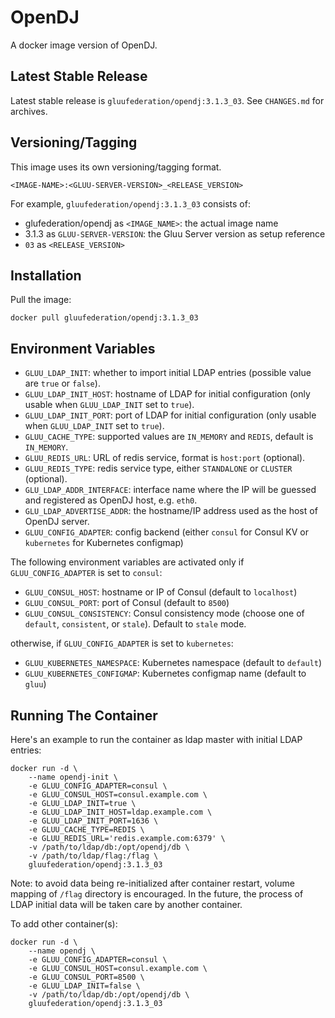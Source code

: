 # OpenDJ

A docker image version of OpenDJ.

## Latest Stable Release

Latest stable release is `gluufederation/opendj:3.1.3_03`. See `CHANGES.md` for archives.

## Versioning/Tagging

This image uses its own versioning/tagging format.

    <IMAGE-NAME>:<GLUU-SERVER-VERSION>_<RELEASE_VERSION>

For example, `gluufederation/opendj:3.1.3_03` consists of:

- glufederation/opendj as `<IMAGE_NAME>`: the actual image name
- 3.1.3 as `GLUU-SERVER-VERSION`: the Gluu Server version as setup reference
- `03` as `<RELEASE_VERSION>`

## Installation

Pull the image:

```
docker pull gluufederation/opendj:3.1.3_03
```

## Environment Variables

- `GLUU_LDAP_INIT`: whether to import initial LDAP entries (possible value are `true` or `false`).
- `GLUU_LDAP_INIT_HOST`: hostname of LDAP for initial configuration (only usable when `GLUU_LDAP_INIT` set to `true`).
- `GLUU_LDAP_INIT_PORT`: port of LDAP for initial configuration (only usable when `GLUU_LDAP_INIT` set to `true`).
- `GLUU_CACHE_TYPE`: supported values are `IN_MEMORY` and `REDIS`, default is `IN_MEMORY`.
- `GLUU_REDIS_URL`: URL of redis service, format is `host:port` (optional).
- `GLUU_REDIS_TYPE`: redis service type, either `STANDALONE` or `CLUSTER` (optional).
- `GLU_LDAP_ADDR_INTERFACE`: interface name where the IP will be guessed and registered as OpenDJ host, e.g. `eth0`.
- `GLU_LDAP_ADVERTISE_ADDR`: the hostname/IP address used as the host of OpenDJ server.
- `GLUU_CONFIG_ADAPTER`: config backend (either `consul` for Consul KV or `kubernetes` for Kubernetes configmap)

The following environment variables are activated only if `GLUU_CONFIG_ADAPTER` is set to `consul`:

- `GLUU_CONSUL_HOST`: hostname or IP of Consul (default to `localhost`)
- `GLUU_CONSUL_PORT`: port of Consul (default to `8500`)
- `GLUU_CONSUL_CONSISTENCY`: Consul consistency mode (choose one of `default`, `consistent`, or `stale`). Default to `stale` mode.

otherwise, if `GLUU_CONFIG_ADAPTER` is set to `kubernetes`:

- `GLUU_KUBERNETES_NAMESPACE`: Kubernetes namespace (default to `default`)
- `GLUU_KUBERNETES_CONFIGMAP`: Kubernetes configmap name (default to `gluu`)

## Running The Container

Here's an example to run the container as ldap master with initial LDAP entries:

```
docker run -d \
    --name opendj-init \
    -e GLUU_CONFIG_ADAPTER=consul \
    -e GLUU_CONSUL_HOST=consul.example.com \
    -e GLUU_LDAP_INIT=true \
    -e GLUU_LDAP_INIT_HOST=ldap.example.com \
    -e GLUU_LDAP_INIT_PORT=1636 \
    -e GLUU_CACHE_TYPE=REDIS \
    -e GLUU_REDIS_URL='redis.example.com:6379' \
    -v /path/to/ldap/db:/opt/opendj/db \
    -v /path/to/ldap/flag:/flag \
    gluufederation/opendj:3.1.3_03
```

Note: to avoid data being re-initialized after container restart, volume mapping of `/flag` directory is encouraged. In the future, the process of LDAP initial data will be taken care by another container.

To add other container(s):

```
docker run -d \
    --name opendj \
    -e GLUU_CONFIG_ADAPTER=consul \
    -e GLUU_CONSUL_HOST=consul.example.com \
    -e GLUU_CONSUL_PORT=8500 \
    -e GLUU_LDAP_INIT=false \
    -v /path/to/ldap/db:/opt/opendj/db \
    gluufederation/opendj:3.1.3_03
```
